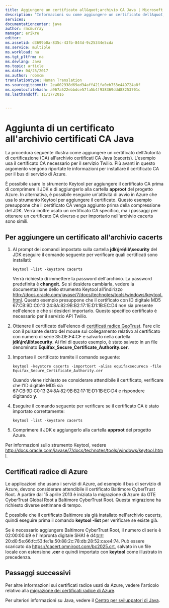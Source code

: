 ```yaml
---
title: Aggiungere un certificato all&quot;archivio CA Java | Microsoft Docs
description: "Informazioni su come aggiungere un certificato dell&quot;autorità di certificazione (CA) all&quot;archivio certificati CA Java (cacerts) per il servizio Twilio o il bus di servizio di Azure."
services: 
documentationcenter: java
author: rmcmurray
manager: erikre
editor: 
ms.assetid: d3699b0a-835c-43fb-844d-9c25344e5cda
ms.service: multiple
ms.workload: na
ms.tgt_pltfrm: na
ms.devlang: Java
ms.topic: article
ms.date: 04/25/2017
ms.author: robmcm
translationtype: Human Translation
ms.sourcegitcommit: 2ea002938d69ad34aff421fa0eb753e449724a8f
ms.openlocfilehash: a967a522ebbdce57fa5b4f938369ddd88253701c
ms.lasthandoff: 11/17/2016


---
```

# <a name="adding-a-certificate-to-the-java-ca-certificates-store"></a>Aggiunta di un certificato all'archivio certificati CA Java
La procedura seguente illustra come aggiungere un certificato dell'Autorità di certificazione (CA) all'archivio certificati CA Java (cacerts). L'esempio usa il certificato CA necessario per il servizio Twilio. Più avanti in questo argomento vengono riportate le informazioni per installare il certificato CA per il bus di servizio di Azure. 

È possibile usare lo strumento Keytool per aggiungere il certificato CA prima di comprimere il JDK e di aggiungerlo alla cartella **approot** del progetto Azure. In alternativa, è possibile eseguire un'attività di avvio in Azure che usa lo strumento Keytool per aggiungere il certificato. Questo esempio presuppone che il certificato CA venga aggiunto prima della compressione del JDK. Verrà inoltre usato un certificato CA specifico, ma i passaggi per ottenere un certificato CA diverso e per importarlo nell'archivio cacerts sono simili.

## <a name="to-add-a-certificate-to-the-cacerts-store"></a>Per aggiungere un certificato all'archivio cacerts
1. Al prompt dei comandi impostato sulla cartella **jdk\jre\lib\security** del JDK eseguire il comando seguente per verificare quali certificati sono installati:
   
    `keytool -list -keystore cacerts`
   
    Verrà richiesto di immettere la password dell'archivio. La password predefinita è **changeit**. Se si desidera cambiarla, vedere la documentazione dello strumento Keytool all'indirizzo <http://docs.oracle.com/javase/7/docs/technotes/tools/windows/keytool.html>. Questo esempio presuppone che il certificato con ID digitale MD5 67:CB:9D:C0:13:24:8A:82:9B:B2:17:1E:D1:1B:EC:D4 non sia presente nell'elenco e che si desideri importarlo. Questo specifico certificato è necessario per il servizio API Twilio.
2. Ottenere il certificato dall'elenco di [certificati radice GeoTrust](http://www.geotrust.com/resources/root-certificates/). Fare clic con il pulsante destro del mouse sul collegamento relativo al certificato con numero di serie 35:DE:F4:CF e salvarlo nella cartella **jdk\jre\lib\security**. Ai fini di questo esempio, è stato salvato in un file denominato **Equifax\_Secure\_Certificate\_Authority.cer**.
3. Importare il certificato tramite il comando seguente:
   
    `keytool -keystore cacerts -importcert -alias equifaxsecureca -file Equifax_Secure_Certificate_Authority.cer`
   
    Quando viene richiesto se considerare attendibile il certificato, verificare che l'ID digitale MD5 sia 67:CB:9D:C0:13:24:8A:82:9B:B2:17:1E:D1:1B:EC:D4 e rispondere digitando **y**.
4. Eseguire il comando seguente per verificare se il certificato CA è stato importato correttamente:
   
    `keytool -list -keystore cacerts`
5. Comprimere il JDK e aggiungerlo alla cartella **approot** del progetto Azure.

Per informazioni sullo strumento Keytool, vedere <http://docs.oracle.com/javase/7/docs/technotes/tools/windows/keytool.html>.

## <a name="azure-root-certificates"></a>Certificati radice di Azure
Le applicazioni che usano i servizi di Azure, ad esempio il bus di servizio di Azure, devono considerare attendibile il certificato Baltimore CyberTrust Root. A partire dal 15 aprile 2013 è iniziata la migrazione di Azure da GTE CyberTrust Global Root a Baltimore CyberTrust Root. Questa migrazione ha richiesto diverse settimane di tempo.

È possibile che il certificato Baltimore sia già installato nell'archivio cacerts, quindi eseguire prima il comando **keytool -list** per verificare se esiste già.

Se è necessario aggiungere Baltimore CyberTrust Root, il numero di serie è 02:00:00:b9 e l'impronta digitale SHA1 è d4:de:20:d0:5e:66:fc:53:fe:1a:50:88:2c:78:db:28:52:ca:e4:74. Può essere scaricato da <https://cacert.omniroot.com/bc2025.crt>, salvato in un file locale con estensione **.cer** e quindi importato con **keytool** come illustrato in precedenza.

## <a name="next-steps"></a>Passaggi successivi
Per altre informazioni sui certificati radice usati da Azure, vedere l'articolo relativo alla [migrazione dei certificati radice di Azure](http://blogs.msdn.com/b/windowsazure/archive/2013/03/15/windows-azure-root-certificate-migration.aspx).

Per ulteriori informazioni su Java, vedere il [Centro per sviluppatori di Java](/develop/java/).


